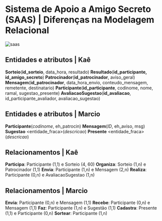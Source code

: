 # Sistema de Apoio a Amigo Secreto (SAAS) | Diferenças na Modelagem Relacional

![saas](../img/amigo_secreto.jpg)

## Entidades e atributos | Kaê

**Sorteio**(**id_sorteio**, data_hora, resultado)
**Resultado**(**id_participante, id_amigo_secreto**)
**Patrocinador**(**id_patrocinador**, aviso_geral)
**Mensagem**(**id_patrocinador**, data_hora_envio, conteudo_mensagem, remetente, destinatario)
**Participante**(**id_participante**, codinome, nome, ramal, sugestao_presente)
**AvaliacaoSugestao**(**id_avaliacao**, id_participante_avaliador, avaliacao_sugestao)

## Entidades e atributos | Marcio

**Participante**(_codinome_, eh_patrocin)
**Mensagem**(_ID_, eh_aviso, msg)
**Sugestao** <entidade_fraca>(_descricao_)
**Presente** <entidade_fraca>(_descricao_)

## Relacionamentos | Kaê

**Participa**: Participante (1,1) e Sorteio (4, 60)
**Organiza**: Sorteio (1,n) e Patrocinador (1,1)
**Envia**: Participante (1,n) e Mensagem (2,n)
**Realiza**: Participante (0,n) e AvaliacaoSugestao (1,n)

## Relacionamentos | Marcio

**Envia**: Participante (0,n) e Mensagem (1,1)
**Recebe**: Participante (0,n) e Mensagem (1,1)
**Faz**: Participante (1,n) e Sugestão (1,1)
**Cadastra**: Presente (1,1) e Participante (0,n)
**Sortear**: Participante (1,n)

